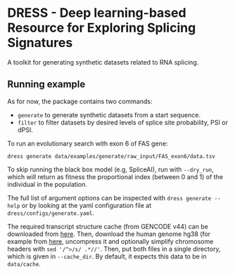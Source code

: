 # DRESS - Deep learning-based Resource for Exploring Splicing Signatures

A toolkit for generating synthetic datasets related to RNA splicing.

## Running example

As for now, the package contains two commands:
 - `generate` to generate synthetic datasets from a start sequence.
 - `filter` to filter datasets by desired levels of splice site probability, PSI or dPSI.
 
To run an evolutionary search with exon 6 of FAS gene:

`dress generate data/examples/generate/raw_input/FAS_exon6/data.tsv`

To skip running the black box model (e.g, SpliceAI), run with `--dry_run`, which will return as fitness the proportional index (between 0 and 1) of the individual in the population.

The full list of argument options can be inspected with `dress generate --help` or by looking at the yaml configuration file at `dress/configs/generate.yaml`. 

The required transcript structure cache (from GENCODE v44) can be downloaded from [here](https://app.box.com/s/tbh293kqh1s9nbi624esl0c18maxuhss). Then, download the human genome hg38 (for example from [here](https://ftp.ebi.ac.uk/pub/databases/gencode/Gencode_human/release_45/GRCh38.primary_assembly.genome.fa.gz), uncompress it and optionally simplify chromosome headers with `sed '/^>/s/ .*//'`. Then, put both files in a single directory, which is given in `--cache_dir`. By default, it expects this data to be in `data/cache`.